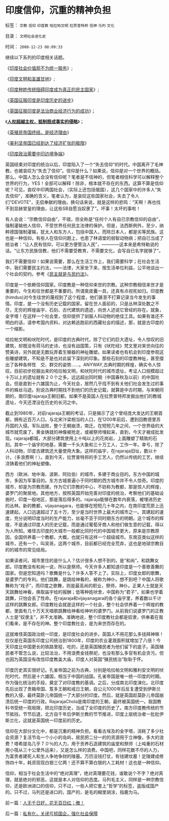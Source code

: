 # 印度信仰，沉重的精神负担

标签： `宗教` `信仰` `印度教` `哈拉帕文明` `拉贾普特邦` `信神` `马列` `文化` 

目录： `文明社会进化史`

时间： `2008-12-23 08:09:33`

继续以下系列的印度相关话题。

《[印度社会价值观不为统一服务](../../../2008/12/14/印度的社会价值观不为统一服务.md)》;

《[印度文明和圣雄甘地](../../../2008/12/15/印度，没有理解圣雄甘地的胸怀.md)》;

《[印度种姓传统阻碍印度成为真正的民主国家](../../../2008/12/16/种姓传统阻碍印度成为真正的民主国家.md)》;

《[英国征服印度是印度历史的进步](../../../2008/12/17/英国征服印度是印度历史的进步.md)》

《[英国征服印度是法治商业经济行为的成功](../../../2008/12/18/英国征服印度是法治商业经济行为的成功.md)》；

《[**人权超越主权，抵制既成事实的侵略**](http://blog.sina.com.cn/s/blog_5563a64d0100bfeb.html)》；

《[英殖民帝国终结，是经济理由](../../../2008/12/20/英殖民帝国终结，是经济理由.md)》

《[美利坚帝国已经到达了经济扩张的极限](../../../2008/12/21/美国已经达到了经济地位扩张的极限.md)》

《[印度政治需要中印边境争端](../../../2008/12/22/印度国内政治，需要中印边境争端.md)》

英国结束对印度的统治以后，印度陷入了一个“失去信仰”的时代。中国离开了毛神教，也被哀叹为“失去了信仰”。信仰是什么？如果说，信仰是对一个世界的概括。那么，中国人怎么会没有信仰呢？笔者是不信神的，但笔者相信科学可以解释整个世界的行为，YES！全部可以解释！除非，根本就不存在的东西。这算不算是信仰呢？可见，哀叹中印两国社会，（实际上还包括俄国），这几个国家中的许多人“失去信仰”，准确的含义，笔者认为，是哀叹这些国家社会，失去了令人们“DEVOTE”，无偿奉献的理由。换句话来说，就是这样的悲鸣：“天啊！再也找不到显赫堂皇的理由，让这些SB自愿当奴隶了”。坏事！太坏的事啦！

有人会说：“宗教信仰自由”，不错，但全称是“任何个人有自已宗教信仰的自由”，强制灌输他人信仰，不受世界任何民主法律的保护。但是，法西斯例外，至少，纳粹德国强制灌输，犹太人和东方人，包括中国人，而除日本人，都是劣等民族。这也是一种信仰。有些人在信仰问题上，也患了林语堂的弱智动物病；把自已当成了统治者：“让人民有信仰，可以更方便管治人民”，————这本来是希特勒说的话。“让东方民族信教，他们不需要受教育，不需要文化，会写自已名字就够了”。

我们不需要信仰！如果说需要，那么在生活工作上，我们需要科学；在社会生活中，我们需要民主约法，——法律，大家坐下来，按生活单位利益，公平地谈出一个社会的契约。参考《[民主就是与民约法](../../../2007/9/30/民主就是与民约法；法律并不是道德的上层建筑.md)》。

印度是一个依赖信仰国家。印度教是一种信仰来世的宗教。这种宗教相信来世才是重要的，今生和往世都是不重要的。所谓臭皮囊一具，还真有点视死如归。印度教(himdus)对今生往世的蔑视到了这个程度，他们甚至不打算记录当今发生的事情。印度，是一个没有历史记载的国家。留在世人面前的，只是丛林深处数之不尽，无穷的辉煌庙宇、石刻、古代建筑的遗迹，向世人述说它曾经的存在。就象，金字塔！在这样一个社会里，信仰提供了驯服人科动物的绝佳工具。如果有谁还不明白的话，请参考国内资料，对达赖逃跑前的西藏社会的描述，那，就是古印度的一个缩影。

哈拉帕文明和吠陀时代，是印度的古典时代，除了它们的巨大遗址，令人惊叹的旧建筑，却既没有荷马的史诗，也没有战国策，只有《吠陀经》梵文里对来世向往的赞美诗，另外就是无数玩弄着生殖器的神祉雕塑。如果读者也有机会到印度参观这些雕塑建筑，不知是不是也对此留下深刻的印象。那些石刻的印度教神祉，甚至摆出了各种各样性　交、群交的姿势……。ANYWAY,古典时期的辉煌，确实令人惊叹。目前初步挖掘出来的哈拉帕文明，和吠陀时代的城市遗址，考证人口规模超过十万以上的遗址就有２０个之多。远远超出同时期（中国春秋及以前）的中国社会。但是直到十六雄国为止，今天社会，居然几乎找不到有关他们社会发生过的事件的蛛丝马迹。别说古典时期找不到他们的历史记载，就算是中古时期，与宋朝同期的，南印度rajaraja王朝旧都。如果不是英国人在拉贾普特邦发掘出他们的教城遗址，今天还湮没在历史的长河之中。

截止到1980年，对前rajaraja王朝的考证，只是揭示了这个曾经庞大发达的王朝首都，拥有近百万人口。与北宋汴梁相当的人口，在1200年前后，遭到回教德里苏丹国的入侵。军队战败，整个王朝崩溃，南迁。在短短几年之间，一个世界级的大城市就荒废了。黄金铸就的神像被抢走，或被祭师埋起来，直到，今天才被成批发现。rajaraja都城，大部分建筑使用上十吨以上的花岗岩，上面雕塑了精致的石刻。其中一个庙宇的地基，需要一千头大象和三十万工人，工作一年。幸亏，除了人科动物，印度古建筑还大量使用大象。这样的庙宇，在rajaraja旧址，数以十计。（多浪费啊！）。直到今天，拉贾普特邦的手工艺人，仍然以传统的工艺，继续浇铸着他们的神祉塑像。

西方（欧洲、地中海、波斯、阿拉伯）的城市，多建于商业目的。东方中国的城市，多因为军事目的。东方古城普遍小于同时期的西方城市并不令人惊奇。印度的城市，却是为宗教而建。作为它们宗教的中心，不妨称为教都，那是惊人的辉煌，婆罗门的聚居地。其他地方，按照英国开始完善对印度的统治，考察他们的基础设施时，印度一般地区，那是落后得多的。rajaraja能够在数年内衰落，被埋进历史的丛林。新的教都，vijayanagara，也能够在短短几十年之内，在南印度荒原上迅速建起。人口迅速超过了五十万，至少是当时世界上最大的城市之一。其建起的速度，充分说明印度当时的生产能力，丝毫不亚于同时期东方的明朝。这个城市的辉煌，不是通过印度人的历史记载，而是通过葡萄牙商人和他们做生意的记载，得以为人所知。难怪古印度的大城市一般都比同时代的中国城市更大，原来是宗教原因，全国供养着一个教都，大概，也就只有这样一个超级城市。东南亚类似这样的城市，还有一个，叫吴哥。这两个城市，目前都已经完全荒弃，这也是地球宗教目的的城市的常见结局。

如果读者问，城市里住的是什么人？估计很多人想不到的。是“和尚”，和跳舞女郎。印度教没有和尚一说，所以是祭师。今天许多人都知道印度是一个善歌善舞的国家。但是您知道吗？歌舞是什么？许多人答不上了。实际上，印度女郎的歌舞，是婆罗门的专利。他们跳舞，是跳给神看的，被称为神仆。想不到吧？中国人将歌舞称为“戏子”，而印度之歌舞，则是最高尚的职业，祭师，神仆。正果人士就是天天跳舞给神看，换取庙宇给的报酬；低等种姓吠舍，中国称为“君子”，如果也学着跳舞，只怕会丢了性命。在rajaraja和vijayanagara的各个庙宇里，养着数以千计这样的跳舞女郎。印度教社会就是这样的一个社会，整个社会供养着一个辉煌的教都，里面有几十万天天唱歌跳舞给神看给神听的婆罗门。从前我们说婆罗门的正教人士是“奴隶主”，并不太准确。准确地说，整个印度教社会都是奴隶，供奉着在我们看来，是不存在的神。整个印度教社会，是为来世而存在的。

这就难怪英国政治统一印度，是印度社会的进步。英国人不用花那么多钱拜神嘛！仅仅是在英国东印度公司统治到1800年，印度的农业灌溉面积就增加了八倍！今天印度比中国更长的铁路里程，吃的，还是英国殖民者为他们留下的底子。英国殖民者不管怎么说，比较法治，不用浪费金钱祭祀，也没有那么多官有机会贪污。但也因为英国没有改信印度教盖大庙，印度人对英国“殖民统治”耿耿于怀。

印度历史其实很好记。孔雀帝国之前为古典，分别是哈拉帕文明和雅利安文明的吠陀时代，然后是十六雄国，相当于中国的战国。孔雀帝国是唯一统一印度的时期。作为强化统治的手段，奠定了对印度教的基调。之后，分成南北印度演化。北印度先后出现了贵箱帝国、笈多王朝和戒日王朝，自公元1000年后反复遭受到伊斯兰教的入侵，最终莫卧儿帝国统一了大部分的印度。然后，就是英国趁莫卧儿帝国崩溃后统一印度的行政。RajarajaChola是南印度的王朝，最终被英国统一。我国教科书受统一观局限，把北印度历史，当成了全印度的历史了。南方印度教传统的节节抵挡，节节后退，北方自千年后伊斯兰教的节节推进，印度上层统治者一批批伊斯兰化，这就是英国统一印度前的历史。

信仰在大部分文化中，都是沉重的精神负担。看看古埃及的金字塔，消耗了多少社会资源？复活节岛一个小小的岛屿，居民把二分一的的资源用于立神像，多大的浪费？塔希提岛几乎７０％的人力，用于贡养石造建筑的庙堂和祭师（上吨重的石材用小筏从三十公里外运来），又是怎么样的浪费。中国吧，同样花数不尽的人力，为富贵者建死人和生人争地争财的陵墓。万历没钱打仗，有钱建坟墓！定陵建成修饰四十年，耗资现现白银三亿两！还不算不算白银的人工耗材！这也是一种信仰。

信仰，相当于社会生活中的“绝对真理”，绝对真理要花钱，谁敢说个不字？绝对真理，就是绝对的邪恶。这就是本人对信仰的态度。马列毛主义，同样是一种宗教信仰，还是欧洲进口的信仰，只不过，一些人把它套上“哲学”的标签，盗版成国产的。只不过，马列还是进口的，国产的，是毛的糊里胡涂，指鹿为马。



前一篇：[人无千日好，花无百日红；撤！](../../../2008/12/22/人无千日好，花无百日红；撤！.md)

后一篇：[私有化，关闭亏损国企，强化社会保障](../../../2008/12/23/私有化，关闭亏损国企，强化社会保障.md)
